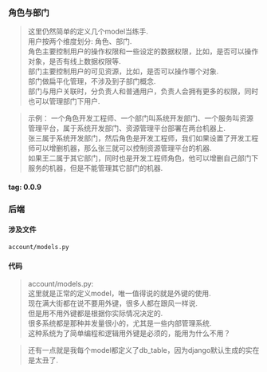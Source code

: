 ### 角色与部门
> 这里仍然简单的定义几个model当练手.  
> 用户按两个维度划分: 角色、部门.  
> 角色主要控制用户的操作权限和一些设定的数据权限，比如，是否可以操作对象，是否有线上数据权限等.  
> 部门主要控制用户的可见资源，比如，是否可以操作哪个对象.  
> 部门做扁平化管理，不涉及到子部门概念.  
> 部门与用户关联时，分负责人和普通用户，负责人会拥有更多的权限，同时也可以管理部门下用户.  

> 示例：
> 一个角色开发工程师、一个部门叫系统开发部门、一个服务叫资源管理平台，属于系统开发部门、资源管理平台部署在两台机器上.  
> 张三属于系统开发部门，然后角色是开发工程师，我们如果设置了开发工程师可以增删机器，那么张三就可以控制资源管理平台的机器.  
> 如果王二属于其它部门，同时也是开发工程师角色，他可以增删自己部门下服务的机器，但是不能管理其它部门的机器.  

#### tag: 0.0.9

### 后端

#### 涉及文件
```
account/models.py
```

#### 代码
> account/models.py:  
> 这里就是正常的定义model，唯一值得说的就是外键的使用.  
> 现在满大街都在说不要用外键，很多人都在跟风一样说.  
> 但是用不用外键都是根据你实际情况决定的.  
> 很多系统都是那种并发量很小的，尤其是一些内部管理系统.  
> 这种系统为了简单编程和逻辑用外键是必须的，能用为什么不用？  

> 还有一点就是我每个model都定义了db_table，因为django默认生成的实在是太丑了.  
